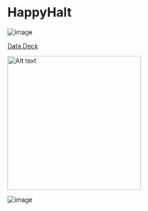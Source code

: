 # HappyHalt



![image](https://github.com/mariagrincon/HappyHalt/assets/143119371/a2408c42-2709-4f29-8d67-0d11fd6216f6)




[Data Deck](https://docs.google.com/presentation/d/1pOZ_1rjRPOQzDorzjouzMwbGxG-qQ_Lpgo2EHonNbL8/edit?usp=sharing)


<img src="(https://www.wklaw.com/wp-content/uploads/2015/03/red-light.jpg)" alt="Alt text" width="300"/>



![image](https://github.com/mariagrincon/HappyHalt/assets/143119371/47657dc4-593a-4318-84b1-eb5bb2069676)




